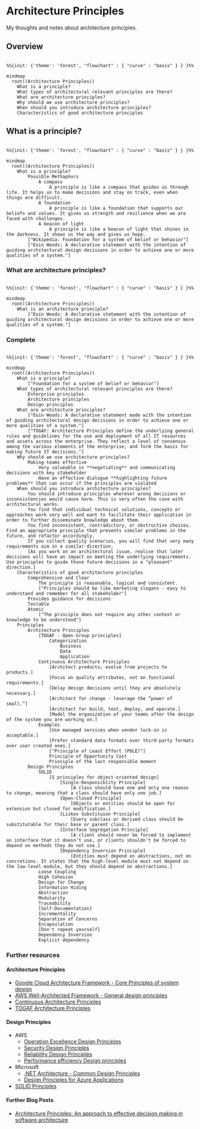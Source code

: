 # Architecture Principles

My thoughts and notes about architecture principles.


## Overview


``` mermaid

%%{init: {'theme': 'forest', "flowchart" : { "curve" : "basis" } } }%%

mindmap
  root((Architecture Principles))
    What is a principle?
    What types of architectural relevant principles are there? 
    What are architecture principles?
    Why should we use architecture principles?
    When should you introduce architecture principles?
    Characteristics of good architecture principles
```

## What is a principle?

``` mermaid

%%{init: {'theme': 'forest', "flowchart" : { "curve" : "basis" } } }%%

mindmap
  root((Architecture Principles))
    What is a principle?
        Possible Methaphors
            A compass
                A principle is like a compass that guides us through life. It helps us to make decisions and stay on track, even when things are difficult.
            A foundation
                A principle is like a foundation that supports our beliefs and values. It gives us strength and resilience when we are faced with challenges.
            A beacon of light
                A principle is like a beacon of light that shines in the darkness. It shows us the way and gives us hope.
        ["Wikipedia: Foundation for a system of belief or behavior"]
        ["Eoin Woods: A declarative statement with the intention of guiding architectural design decisions in order to achieve one or more qualities of a system."]
```

### What are architecture principles?

``` mermaid

%%{init: {'theme': 'forest', "flowchart" : { "curve" : "basis" } } }%%

mindmap
  root((Architecture Principles))
    What is an architecture principle?
        ["Eoin Woods: A declarative statement with the intention of guiding architectural design decisions in order to achieve one or more qualities of a system."]
```

### Complete

``` mermaid

%%{init: {'theme': 'forest', "flowchart" : { "curve" : "basis" } } }%%

mindmap
  root((Architecture Principles))
    What is a principle?
        ["Foundation for a system of belief or behavior"]
    What types of architectural relevant principles are there?
        Enterprise principles
        Architecture principles
        Design principles
    What are architecture principles?
        ["Eoin Woods: A declarative statement made with the intention of guiding architectural design decisions in order to achieve one or more qualities of a system."]
        ["TOGAF: Architecture Principles define the underlying general rules and guidelines for the use and deployment of all IT resources and assets across the enterprise. They reflect a level of consensus among the various elements of the enterprise, and form the basis for making future IT decisions."]
    Why should we use architecture principles?
        Making teams effective
            Very valueable in **negotiating** and communicating decisions with key stakeholder
            Have an effective dialogue **highlighting future problems** that can occur if the principles are violated
    When should you introduce architecture principles?
        You should introduce principles wherever wrong decisions or inconsistencies would cause harm. This is very often the case with architectural works.
        You find that individual technical solutions, concepts or approaches work very well and want to facilitate their application in order to further disseminate knowledge about them.
        You find inconsistent, contradictory, or obstructive choices. Find an appropriate principle that prevents similar problems in the future, and refactor accordingly.
        If you collect quality scenarios, you will find that very many requirements aim in a similar direction.
        [As you work on an architectural issue, realise that later decisions will have an impact on meeting the underlying requirements. Use principles to guide those future decisions in a "pleasant" direction.]
    Characteristics of good architecture principles
        Comprehensive and Clear
            The principle is reasonable, logical and consistent.
            ["Principles should be like marketing slogans - easy to understand and remember for all stakeholder"]
        Provides guidance for decisions
        Testable
        Atomic
            ["The principle does not require any other context or knowledge to be understood"]    
    Principles
        Architecture Principles
            [TOGAF - Open Group principles]
                Categorization
                    Business
                    Data
                    Application
            Continuous Architecture Principles
                [Architect products; evolve from projects to products.]
                [Focus on quality attributes, not on functional requirements.]
                [Delay design decisions until they are absolutely necessary.]
                [Architect for change - leverage the “power of small.”]
                [Architect for build, test, deploy, and operate.]
                [Model the organization of your teams after the design of the system you are working on.]
            Examples
                [Use managed services when vendor lock-in is acceptable.]
                [Prefer standard data formats over third-party formats over user created ones.]
                ["Principle of Least Effort (POLE)"]
                Principle of Opportunity Cost
                Principle of the last responsible moment
        Design Principles
            SOLID
                [5 principles for object-oriented design]
                    [Single-Responsiblity Principle]
                        [A class should have one and only one reason to change, meaning that a class should have only one job.]
                    [Open-Closed Principle]
                        [Objects or entities should be open for extension but closed for modification.]
                    [Liskov Substituion Principle]
                        [Every subclass or derived class should be substitutable for their base or parent class.]
                    [Interface Segregation Principle]
                        [A client should never be forced to implement an interface that it doesn’t use, or clients shouldn’t be forced to depend on methods they do not use.]
                    [Dependency Inversion Principle]
                        [Entities must depend on abstractions, not on concretions. It states that the high-level module must not depend on the low-level module, but they should depend on abstractions.]
            Loose Coupling
            High Cohesion
            Design for Change
            Information Hiding
            Abstraction
            Modularity
            Traceability
            [Self-Documentation]
            Incrementality
            Separation of Concerns
            Encapsulation
            [Don't repeat yourself]
            Dependency Inversion
            Explicit dependency
```


### Further resources

#### Architecture Principles

* [Google Cloud Architecture Framework - Core Principles of system design](https://cloud.google.com/architecture/framework/system-design/principles)
* [AWS Well-Architected Framework - General design principles](https://docs.aws.amazon.com/wellarchitected/latest/framework/general-design-principles.html)
* [Continuous Architecture Principles](https://continuousarchitecture.com/continuous-architecture-principles/)
* [TOGAF Architecture Principles](https://pubs.opengroup.org/architecture/togaf9-doc/arch/chap20.html)


#### Design Principles

* AWS
    * [Operation Excellence Design Principles](https://docs.aws.amazon.com/wellarchitected/latest/framework/oe-design-principles.html)
    * [Security Design Principles](https://docs.aws.amazon.com/wellarchitected/latest/framework/sec-design.html)
    * [Reliability Design Principles](https://docs.aws.amazon.com/wellarchitected/latest/framework/rel-dp.html)
    * [Performance efficiency Design principles](https://docs.aws.amazon.com/wellarchitected/latest/framework/perf-dp.html)
* Microsoft 
    * [.NET Architecture - Common Design Principles](https://learn.microsoft.com/en-us/dotnet/architecture/modern-web-apps-azure/architectural-principles)
    * [Design Principles for Azure Applications](https://learn.microsoft.com/en-us/azure/architecture/guide/design-principles/)
* [SOLID Principles](https://www.digitalocean.com/community/conceptual-articles/s-o-l-i-d-the-first-five-principles-of-object-oriented-design)


#### Further Blog Posts

* [Architecture Principles: An approach to effective decision making in software architecture](https://www.workingsoftware.dev/architecture-principles/)
